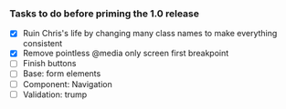 ### Tasks to do before priming the 1.0 release

- [x] Ruin Chris's life by changing many class names to make everything consistent
- [x] Remove pointless @media only screen first breakpoint
- [ ] Finish buttons
- [ ] Base: form elements
- [ ] Component: Navigation 
- [ ] Validation: trump

